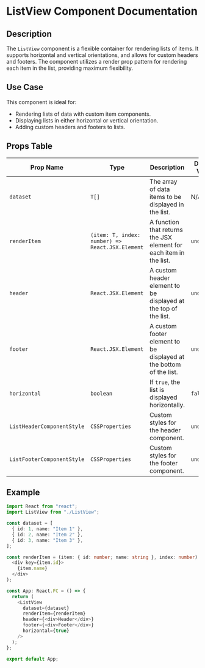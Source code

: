 # ListView Component Documentation

## Description
The `ListView` component is a flexible container for rendering lists of items. It supports horizontal and vertical orientations, and allows for custom headers and footers. The component utilizes a render prop pattern for rendering each item in the list, providing maximum flexibility.

## Use Case
This component is ideal for:
- Rendering lists of data with custom item components.
- Displaying lists in either horizontal or vertical orientation.
- Adding custom headers and footers to lists.

## Props Table

| Prop Name                   | Type                                                          | Description                                                                 | Default Value | Required |
|-----------------------------|---------------------------------------------------------------|-----------------------------------------------------------------------------|---------------|----------|
| `dataset`                   | `T[]`                                                         | The array of data items to be displayed in the list.                        | N/A           | Yes      |
| `renderItem`                | `(item: T, index: number) => React.JSX.Element`               | A function that returns the JSX element for each item in the list.          | `undefined`   | No       |
| `header`                    | `React.JSX.Element`                                           | A custom header element to be displayed at the top of the list.             | `undefined`   | No       |
| `footer`                    | `React.JSX.Element`                                           | A custom footer element to be displayed at the bottom of the list.          | `undefined`   | No       |
| `horizontal`                | `boolean`                                                     | If `true`, the list is displayed horizontally.                              | `false`       | No       |
| `ListHeaderComponentStyle`  | `CSSProperties`                                               | Custom styles for the header component.                                     | `undefined`   | No       |
| `ListFooterComponentStyle`  | `CSSProperties`                                               | Custom styles for the footer component.                                     | `undefined`   | No       |

## Example

```typescript
import React from "react";
import ListView from "./ListView";

const dataset = [
  { id: 1, name: "Item 1" },
  { id: 2, name: "Item 2" },
  { id: 3, name: "Item 3" },
];

const renderItem = (item: { id: number; name: string }, index: number) => (
  <div key={item.id}>
    {item.name}
  </div>
);

const App: React.FC = () => {
  return (
    <ListView
      dataset={dataset}
      renderItem={renderItem}
      header={<div>Header</div>}
      footer={<div>Footer</div>}
      horizontal={true}
    />
  );
};

export default App;
